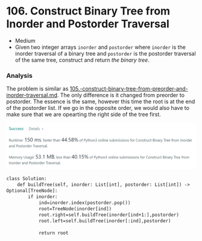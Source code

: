 # 106. Construct Binary Tree from Inorder and Postorder Traversal

* Medium
* Given two integer arrays `inorder` and `postorder` where `inorder` is the inorder traversal of a binary tree and `postorder` is the postorder traversal of the same tree, construct and return _the binary tree_.

### Analysis&#x20;

The problem is similar as [105.-construct-binary-tree-from-preorder-and-inorder-traversal.md](105.-construct-binary-tree-from-preorder-and-inorder-traversal.md "mention"). The only difference is it changed from preorder to postorder. The essence is the same, however this time the root is at the end of the postorder list. If we go in the opposite order, we would also have to make sure that we are opearting the right side of the tree first.&#x20;

![](<../.gitbook/assets/image (15) (1).png>)

```
class Solution:
    def buildTree(self, inorder: List[int], postorder: List[int]) -> Optional[TreeNode]:
        if inorder:
            ind=inorder.index(postorder.pop())
            root=TreeNode(inorder[ind])
            root.right=self.buildTree(inorder[ind+1:],postorder)
            root.left=self.buildTree(inorder[:ind],postorder)
            
            return root
```
